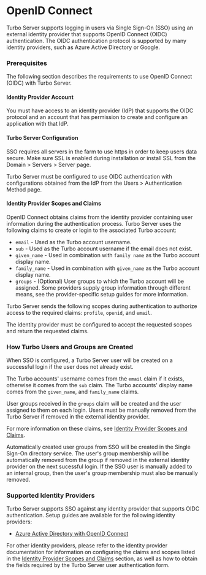 # OpenID Connect

Turbo Server supports logging in users via Single Sign-On (SSO) using an external identity provider that supports OpenID Connect (OIDC) authentication. The OIDC authentication protocol is supported by many identity providers, such as Azure Active Directory or Google.

### Prerequisites

The following section describes the requirements to use OpenID Connect (OIDC) with Turbo Server.

#### Identity Provider Account

You must have access to an identity provider (IdP) that supports the OIDC protocol and an account that has permission to create and configure an application with that IdP.

#### Turbo Server Configuration

SSO requires all servers in the farm to use https in order to keep users data secure. Make sure SSL is enabled during installation or install SSL from the Domain > Servers > Server page.

Turbo Server must be configured to use OIDC authentication with configurations obtained from the IdP from the Users > Authentication Method page.

#### Identity Provider Scopes and Claims

OpenID Connect obtains claims from the identity provider containing user information during the authentication process. Turbo Server uses the following claims to create or login to the associated Turbo account:

* `email` - Used as the Turbo account username.
* `sub` - Used as the Turbo account username if the email does not exist.
* `given_name` - Used in combination with `family name` as the Turbo account display name.
* `family_name` - Used in combination with `given_name` as the Turbo account display name.
* `groups` - (Optional) User groups to which the Turbo account will be assigned. Some providers supply group information through different means, see the provider-specific setup guides for more information.

Turbo Server sends the following scopes during authentication to authorize access to the required claims: `profile`, `openid`, and `email`.

The identity provider must be configured to accept the requested scopes and return the requested claims.

### How Turbo Users and Groups are Created

When SSO is configured, a Turbo Server user will be created on a successful login if the user does not already exist.

The Turbo accounts' username comes from the `email` claim if it exists, otherwise it comes from the `sub` claim. The Turbo accounts' display name comes from the `given_name`, and `family_name` claims.

User groups received in the `groups` claim will be created and the user assigned to them on each login. Users must be manually removed from the Turbo Server if removed in the external identity provider. 

For more information on these claims, see [Identity Provider Scopes and Claims](#prerequisites-identity-provider-scopes-and-claims). 

Automatically created user groups from SSO will be created in the Single Sign-On directory service. The user's group membership will be automatically removed from the group if removed in the external identity provider on the next sucessful login. If the SSO user is manually added to an internal group, then the user's group membership must also be manually removed.

### Supported Identity Providers

Turbo Server supports SSO against any identity provider that supports OIDC authentication. Setup guides are available for the following identity providers:

- [Azure Active Directory with OpenID Connect](../../server/authentication/azuread-openid-connect.html)

For other identity providers, please refer to the identity provider documentation for information on configuring the claims and scopes listed in the [Identity Provider Scopes and Claims](#prerequisites-identity-provider-scopes-and-claims) section, as well as how to obtain the fields required by the Turbo Server user authentication form.